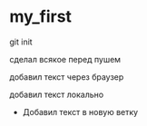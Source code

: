 ﻿# my_first
git init

сделал всякое перед пушем

добавил текст через браузер

добавил текст локально

* Добавил текст в новую ветку